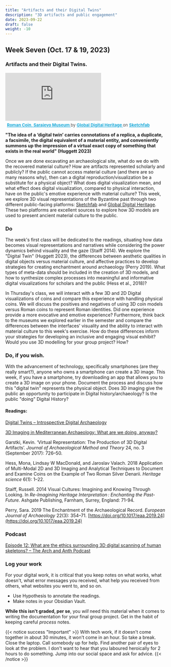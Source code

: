 ```yaml
---
title: "Artifacts and their Digital Twins"
description: "3D artifacts and public engagement"
date: 2023-09-22
draft: false
weight: -10
---
```


## Week Seven (Oct. 17 & 19, 2023) 

### Artifacts and their Digital Twins. 

<div class="sketchfab-embed-wrapper"> <iframe title="Roman Coin, Sarajevo Museum" frameborder="0" allowfullscreen mozallowfullscreen="true" webkitallowfullscreen="true" allow="autoplay; fullscreen; xr-spatial-tracking" xr-spatial-tracking execution-while-out-of-viewport execution-while-not-rendered web-share src="https://sketchfab.com/models/f7845ac315af44329ba39b67bf46b336/embed"> </iframe> <p style="font-size: 13px; font-weight: normal; margin: 5px; color: #4A4A4A;"> <a href="https://sketchfab.com/3d-models/roman-coin-sarajevo-museum-f7845ac315af44329ba39b67bf46b336?utm_medium=embed&utm_campaign=share-popup&utm_content=f7845ac315af44329ba39b67bf46b336" target="_blank" rel="nofollow" style="font-weight: bold; color: #1CAAD9;"> Roman Coin, Sarajevo Museum </a> by <a href="https://sketchfab.com/GlobalDigitalHeritage?utm_medium=embed&utm_campaign=share-popup&utm_content=f7845ac315af44329ba39b67bf46b336" target="_blank" rel="nofollow" style="font-weight: bold; color: #1CAAD9;"> Global Digital Heritage </a> on <a href="https://sketchfab.com?utm_medium=embed&utm_campaign=share-popup&utm_content=f7845ac315af44329ba39b67bf46b336" target="_blank" rel="nofollow" style="font-weight: bold; color: #1CAAD9;">Sketchfab</a></p></div>


**"The idea of a ‘digital twin’ carries connotations of a replica, a duplicate, a facsimile, the digital equivalent of a material entity, and conveniently summons up the impression of a virtual exact copy of something that exists in the real world" (Huggett 2023)** 

Once we are done excavating an archaeological site, what do we do with the recovered material culture? How are artifacts represented scholarly and publicly? If the public cannot access material culture (and there are so many reasons why), then can a digital reproduction/visualization be a substitute for a physical object? What does digital visualization mean, and what effect does digital visualization, compared to physical interaction, have on the public's emotive experience with material culture? This week, we explore 3D visual representations of the Byzantine past through two different public-facing platforms: [Sketchfab](https://sketchfab.com/) and [Global Digital Heritage](https://globaldigitalheritage.org/). These two platforms are excellent sources to explore how 3D models are used to present ancient material culture to the public. 

### Do

The week's first class will be dedicated to the readings, situating how data becomes visual representations and narratives while considering the power dynamics behind visuality and the gaze (Staiff 2014). We explore the "Digital Twin" (Huggett 2023), the differences between aesthetic qualities in digital objects versus material culture, and affective practices to develop strategies for creating enchantment around archaeology (Perry 2019). What types of meta-data should be included in the creation of 3D models, and how to synthesize complex processes into meaningful and informative digital visualizations for scholars and the public (Hess et al., 2018)? 

In Thursday's class, we will interact with a few 3D and 2D Digital visualizations of coins and compare this experience with handling physical coins. We will discuss the positives and negatives of using 3D coin models versus Roman coins to represent Roman identities. Did one experience provide a more evocative and emotive experience? Furthermore, think back to the museums we explored earlier in the semester and compare the differences between the interfaces' visuality and the ability to interact with material culture to this week's exercise. How do these differences inform your strategies for developing an inclusive and engaging visual exhibit? Would you use 3D modelling for your group project? How?

### Do, if you wish.

With the advancement of technology, specifically smartphones (are they really smart?), anyone who owns a smartphone can create a 3D image. This week, if you have a smartphone, try downloading an app that allows you to create a 3D image on your phone. Document the process and discuss how this "digital twin" represents the physical object. Does 3D imaging give the public an opportunity to participate in Digital history/archaeology? Is the public "doing" Digital History?


#### Readings:

[Digital Twins – Introspective Digital Archaeology](https://introspectivedigitalarchaeology.com/2023/06/27/digital-twins/#more-3303) 

[3D Imaging in Mediterranean Archaeology: What are we doing, anyway? ](https://mediterraneanworld.wordpress.com/2013/10/31/3d-imaging-in-mediterranean-archaeology-what-are-we-doing-anyway/) 

Garstki, Kevin. ‘Virtual Representation: The Production of 3D Digital Artifacts’. _Journal of Archaeological Method and Theory_ 24, no. 3 (September 2017): 726–50. 

Hess, Mona, Lindsay W MacDonald, and Jaroslav Valach. 2018   Application of Multi-Modal 2D and 3D Imaging and Analytical Techniques to Document and Examine Coins on the Example of Two Roman Silver Denarii. *Heritage science* 6(1): 1–22. 

Staiff, Russell. 2014   Visual Cultures: Imagining and Knowing Through Looking. In *Re-Imagining Heritage Interpretation : Enchanting the Past-Future.* Ashgate Publishing, Farnham, Surrey, England: 71-94.

Perry, Sara. 2019   The Enchantment of the Archaeological Record. _European Journal of Archaeology_ 22(3): 354–71. [https://doi.org/10.1017/eaa.2019.24](https://doi.org/10.1017/eaa.2019.24) 
### Podcast

[Episode 12: What are the ethics surrounding 3D digital scanning of human skeletons? – The Arch and Anth Podcast](https://archandanth.com/episode-12-interview-with-cara-hirst/) 

### Log your work

For your digital work, it is critical that you keep notes on what works, what doesn't, what error messages you received, what help you received from others, what websites you went to, and so on.

+ Use Hypothesis to annotate the readings.
+ Make notes in your Obsidian Vault. 

**While this isn't graded, per se**, you _will_ need this material when it comes to writing the documentation for your final group project. Get in the habit of keeping careful _process_ notes.

{{< notice success "Important" >}} With tech work, if it doesn't come together in about 30 minutes, it won't come in an hour. So take a break. Close the laptop. Call somebody up for help. Find another pair of eyes to look at the problem. I don't want to hear that you laboured heroically for 2 hours to do something. Jump into our social space and ask for advice.
{{< /notice >}}

